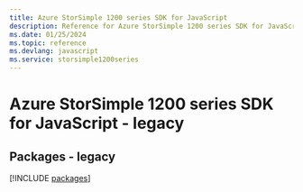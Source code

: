```yaml
---
title: Azure StorSimple 1200 series SDK for JavaScript
description: Reference for Azure StorSimple 1200 series SDK for JavaScript
ms.date: 01/25/2024
ms.topic: reference
ms.devlang: javascript
ms.service: storsimple1200series
---
```

# Azure StorSimple 1200 series SDK for JavaScript - legacy
## Packages - legacy
[!INCLUDE [packages](storsimple-1200-series-index.md)]